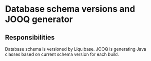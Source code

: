 # Database schema versions and JOOQ generator

## Responsibilities
Database schema is versioned by Liquibase.
JOOQ is generating Java classes based on current schema version for each build.
